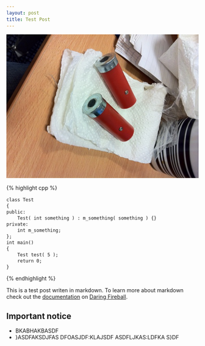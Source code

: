 ```yaml
---
layout: post
title: Test Post
---
```


![Shell](/images/shell.JPG)

{% highlight cpp %}

	class Test
	{
	public:
		Test( int something ) : m_something( something ) {}
	private:
		int m_something;
	};
	int main()
	{
		Test test( 5 );
		return 0;
	}

{% endhighlight %}


This is a test post writen in markdown. To learn more about markdown check out the [documentation](http://daringfireball.net/projects/markdown/) on [Daring Fireball](http://daringfireball.net/).

<!-- more start -->
## Important notice


* BKABHAKBASDF
* }ASDFAKSDJFAS
DFOASJDF:KLAJSDF
ASDFLJKAS:LDFKA
S}DF

<!-- more end -->